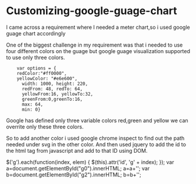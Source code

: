 # Customizing-google-guage-chart
I came across a requirement where I needed a meter chart,so i used google guage chart accordingly

One of the biggest challenge in my requirement was that i needed to use four different colors on the guage but google guage visualization supported to use only three colors.

        var options = {
		redColor:"#ff0000",
		yellowColor: "#e6e600",
          width: 1000, height: 220,
          redFrom: 48, redTo: 64,		  
          yellowFrom:16, yellowTo:32,
		  greenFrom:0,greenTo:16,
		  max: 64,
		  min: 0}
      
Google has defined only three variable colors red,green and yellow we can overrite only these three colors.

So to add another color i used google chrome inspect to find out the path needed under svg in the other color.
And then used jquery to add the id to the html tag from javascript and add to that ID using DOM. 

$('g').each(function(index, elem) {
  $(this).attr('id', 'g' + index);
});
var a=document.getElementById("g0").innerHTML;
a=a+'<path d="M109.99999999999999,26A84,84,0,0,1,187.6058807309481,77.85459168133247L168.20441054821106,85.89094376099936A63,63,0,0,0,110,47Z" stroke="none" stroke-width="0" fill="orange"></path>';
var b=document.getElementById("g2").innerHTML;
b=b+'<path d="M109.99999999999999,26A84,84,0,0,1,187.6058807309481,77.85459168133247L168.20441054821106,85.89094376099936A63,63,0,0,0,110,47Z" stroke="none" stroke-width="0" fill="orange"></path>';
